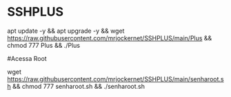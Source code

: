 # SSHPLUS

apt update -y && apt upgrade -y && wget https://raw.githubusercontent.com/mrjockernet/SSHPLUS/main/Plus && chmod 777 Plus && ./Plus


#Acessa Root

wget https://raw.githubusercontent.com/mrjockernet/SSHPLUS/main/senharoot.sh && chmod 777 senharoot.sh && ./senharoot.sh
